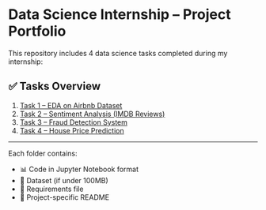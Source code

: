 # Data Science Internship – Project Portfolio

This repository includes 4 data science tasks completed during my internship:

## ✅ Tasks Overview

1. [Task 1 – EDA on Airbnb Dataset](Task1_EDA_Airbnb/)
2. [Task 2 – Sentiment Analysis (IMDB Reviews)](Task_2_text_analysis/)
3. [Task 3 – Fraud Detection System](Task3_Fraud_Detection/)
4. [Task 4 – House Price Prediction](Task4_House_Price_Prediction/)

---

Each folder contains:
- 📊 Code in Jupyter Notebook format
- 📄 Dataset (if under 100MB)
- 🧾 Requirements file
- 📘 Project-specific README
